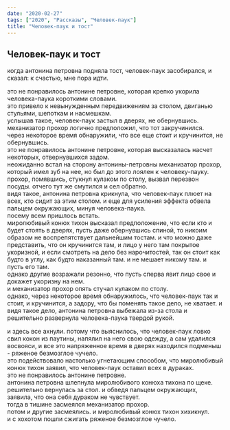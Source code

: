 ```yaml
---
date: "2020-02-27"
tags: ["2020", "Рассказы", "Человек-паук"]
title: "Человек-паук и тост"
---
```


## Человек-паук и тост

когда антонина петровна подняла тост, человек-паук засобирался, и сказал: к счастью, мне пора идти.<br>

это не понравилось антонине петровне, которая крепко укорила человека-паука короткими словами.<br>
это привело к невынужденным передвижениям за столом, двиганью стульями, шепоткам и насмешкам.<br>
услышав такое, человек-паук застыл в дверях, не обернувшись.<br>
механизатор прохор логично предположил, что тот закручинился.<br>
через некоторое время обнаружили, что все еще стоит и кручинится, не обернувшись.<br>
это не понравилось антонине петровне, которая высказалась насчет некоторых, отвернувшихся задом.<br>
неожиданно встал на сторону  антонины-петровны механизатор прохор, который имел зуб на нее, но был до этого лоялен к человеку-пауку.<br>
прохор, помявшись, стукнул кулаком по столу, вызвал перезвон посуды. отчего тут же смутился и сел обратно.<br>
видя такое, антонина петровна крикнула, что человек-паук плюет на всех, кто сидит за этим столом. и еще для усиления эффекта обвела пальцем окружающих, минуя человека-паука.<br>
посему всем пришлось встать.<br>
миролюбивый конюх тихон высказал предположение, что если кто и будет стоять в дверях, пусть даже обернувшись спиной, то никоим образом не воспрепятствует дальнейшим тостам. и что можно даже представить, что он кручинится там, и лицо у него там покрытое укоризной, и если смотреть на дело без нарочитостей, так он стоит как будто в углу, как будто наказанный там. и не мешает никому там. и пусть его там.<br>
однако другие возражали резонно, что пусть сперва явит лицо свое и докажет укоризну на нем. <br>
и механизатор прохор опять стучал кулаком по столу.<br>
однако, через некоторое время обнаружилось, что человек-паук так и стоит, и кручинится, а задору, что бы поменять такое дело, не хватает.
и видя такое дело, антонина петровна выбежала из-за стола и решительно развернула человека-паука твердой рукой.<br>

и здесь все ахнули. потому что выяснилось, что человек-паук ловко свил кокон из паутины, напялил на него свою одежду, а сам удалился восвояси, и все это напряженное время в дверях находился подменыш - ряженое безмозглое чучело.<br>
это подействовало настолько угнетающим способом, что миролюбивый конюх тихон заявил, что человек-паук оставил всех в дураках.<br>
это не понравилось антонине петровне.<br>
антонина петровна шлепнула миролюбивого конюха тихона по щеке. решительно вернулась за стол. и обведя пальцем окружающих, заявила, что она себя дураком не чувствует.<br>
тогда в тишине засмеялся механизатор прохор.<br>
потом и другие засмеялись. и миролюбивый конюх тихон хихикнул.<br>
и с хохотом пошли сжигать ряженое безмозглое чучело.<br>